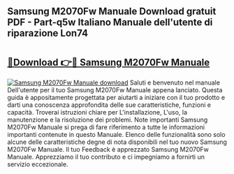 ## Samsung M2070Fw Manuale Download gratuit PDF - Part-q5w Italiano Manuale dell'utente di riparazione Lon74

# <h2><a href="http://dfbrmsv.blite.top/?on=Samsung+M2070Fw+Manuale">🔗Download 👉🔴 Samsung M2070Fw Manuale</a></h2>

[![Samsung M2070Fw Manuale download](https://i.imgur.com/lujVjoI.png)](http://dfbrmsv.blite.top/?on=Samsung+M2070Fw+Manuale)
Saluti e benvenuto nel manuale Dell'utente per il tuo Samsung M2070Fw Manuale appena lanciato. Questa guida è appositamente progettata per aiutarti a iniziare con il tuo prodotto e darti una conoscenza approfondita delle sue caratteristiche, funzioni e capacità. Troverai istruzioni chiare per L'installazione, L'uso, la manutenzione e la risoluzione dei problemi. Note importanti Samsung M2070Fw Manuale si prega di fare riferimento a tutte le informazioni importanti contenute in questo Manuale. Elenco delle funzionalità sono solo alcune delle caratteristiche degne di nota disponibili nel tuo nuovo Samsung M2070Fw Manuale. Il tuo Feedback è apprezzato Samsung M2070Fw Manuale. Apprezziamo il tuo contributo e ci impegniamo a fornirti un servizio eccezionale.
